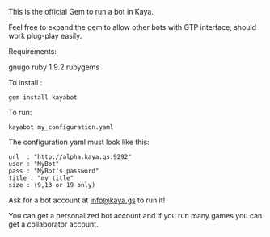 This is the official Gem to run a bot in Kaya.


Feel free to expand the gem to allow other bots with GTP interface, should work plug-play easily.

Requirements:

   gnugo
   ruby 1.9.2
   rubygems

To install :

    gem install kayabot

To run:

    kayabot my_configuration.yaml

The configuration yaml must look like this:

    url  : "http://alpha.kaya.gs:9292"
    user : "MyBot"
    pass : "MyBot's password"
    title : "my title"
    size : (9,13 or 19 only)

Ask for a bot account at info@kaya.gs to run it!

You can get a personalized bot account and if you run many games you can get a collaborator account.




